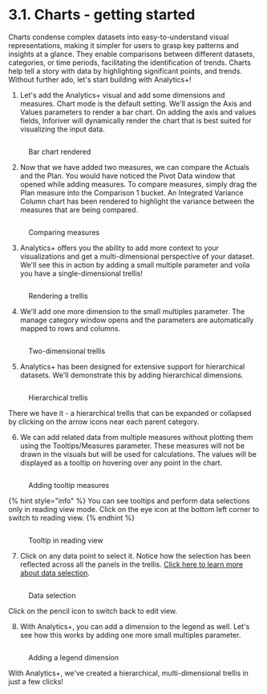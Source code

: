 # 3.1. Charts - getting started

Charts condense complex datasets into easy-to-understand visual representations, making it simpler for users to grasp key patterns and insights at a glance. They enable comparisons between different datasets, categories, or time periods, facilitating the identification of trends. Charts help tell a story with data by highlighting significant points, and trends.  Without further ado, let's start building with Analytics+!&#x20;

1. Let's add the Analytics+ visual and add some dimensions and measures. Chart mode is the default setting. We'll assign the Axis and Values parameters to render a bar chart. On adding the axis and values fields, Inforiver will dynamically render the chart that is best suited for visualizing the input data.

<figure><img src="../../.gitbook/assets/image (1098).png" alt=""><figcaption><p>Bar chart rendered </p></figcaption></figure>

2. Now that we have added two measures, we can compare the Actuals and the Plan. You would have noticed the Pivot Data window that opened while adding measures. To compare measures, simply drag the Plan measure into the Comparison 1 bucket. An Integrated Variance Column chart has been rendered to highlight the variance between the measures that are being compared.

<figure><img src="../../.gitbook/assets/image (1100).png" alt=""><figcaption><p>Comparing measures</p></figcaption></figure>

3. Analytics+ offers you the ability to add more context to your visualizations and get a multi-dimensional perspective of your dataset. We'll see this in action by adding a small multiple parameter and voila you have a single-dimensional trellis!

<figure><img src="../../.gitbook/assets/image (1101).png" alt=""><figcaption><p>Rendering a trellis</p></figcaption></figure>

4. We'll add one more dimension to the small multiples parameter. The manage category window opens and the parameters are automatically mapped to rows and columns.

<figure><img src="../../.gitbook/assets/image (1103).png" alt=""><figcaption><p>Two-dimensional trellis</p></figcaption></figure>

5. Analytics+ has been designed for extensive support for hierarchical datasets. We'll demonstrate this by adding hierarchical dimensions.

<figure><img src="../../.gitbook/assets/image (1104).png" alt=""><figcaption><p>Hierarchical trellis</p></figcaption></figure>

There we have it - a hierarchical trellis that can be expanded or collapsed by clicking on the arrow icons near each parent category.

6. We can add related data from multiple measures without plotting them using the Tooltips/Measures parameter. These measures will not be drawn in the visuals but will be used for calculations. The values will be displayed as a tooltip on hovering over any point in the chart.

<figure><img src="../../.gitbook/assets/image (1105).png" alt=""><figcaption><p>Adding tooltip measures</p></figcaption></figure>

{% hint style="info" %}
You can see tooltips and perform data selections only in reading view mode. Click on the eye icon at the bottom left corner to switch to reading view.
{% endhint %}

<figure><img src="../../.gitbook/assets/image (1106).png" alt=""><figcaption><p>Tooltip in reading view</p></figcaption></figure>

7. Click on any data point to select it. Notice how the selection has been reflected across all the panels in the trellis. [Click here to learn more about data selection](../14.-data-selection.md).

<figure><img src="../../.gitbook/assets/image (1107).png" alt=""><figcaption><p>Data selection</p></figcaption></figure>

Click on the pencil icon to switch back to edit view.

8. With Analytics+, you can add a dimension to the legend as well. Let's see how this works by adding one more small multiples parameter.

<figure><img src="../../.gitbook/assets/image (1108).png" alt=""><figcaption><p>Adding a legend dimension</p></figcaption></figure>

With Analytics+, we've created a hierarchical, multi-dimensional trellis in just a few clicks!
